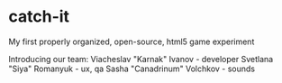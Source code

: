 catch-it
========

My first properly organized, open-source, html5 game experiment

Introducing our team:
  Viacheslav "Karnak" Ivanov - developer
  Svetlana "Siya" Romanyuk - ux, qa
  Sasha "Canadrinum" Volchkov - sounds
